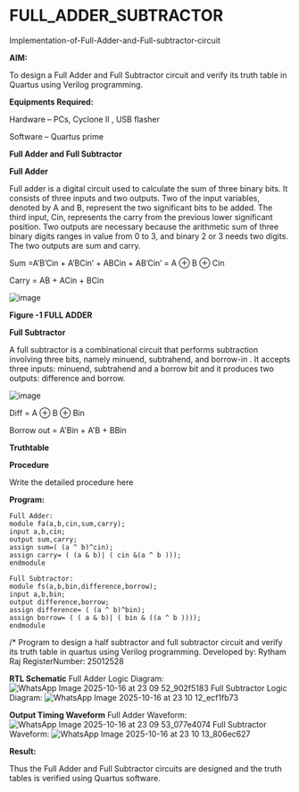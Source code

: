 # FULL_ADDER_SUBTRACTOR

Implementation-of-Full-Adder-and-Full-subtractor-circuit

**AIM:**

To design a Full Adder and Full Subtractor circuit and verify its truth table in Quartus using Verilog programming.

**Equipments Required:**

Hardware – PCs, Cyclone II , USB flasher

Software – Quartus prime

**Full Adder and Full Subtractor**

**Full Adder**

Full adder is a digital circuit used to calculate the sum of three binary bits. It consists of three inputs and two outputs. Two of the input variables, denoted by A and B, represent the two significant bits to be added. The third input, Cin, represents the carry from the previous lower significant position. Two outputs are necessary because the arithmetic sum of three binary digits ranges in value from 0 to 3, and binary 2 or 3 needs two digits. The two outputs are sum and carry.

Sum =A’B’Cin + A’BCin’ + ABCin + AB’Cin’ = A ⊕ B ⊕ Cin 

Carry = AB + ACin + BCin

![image](https://github.com/naavaneetha/FULL_ADDER_SUBTRACTOR/assets/154305477/0f30ba51-5ffb-4198-845f-18e054f675e7)

**Figure -1 FULL ADDER**

**Full Subtractor**

A full subtractor is a combinational circuit that performs subtraction involving three bits, namely minuend, subtrahend, and borrow-in . It accepts three inputs: minuend, subtrahend and a borrow bit and it produces two outputs: difference and borrow.

![image](https://github.com/naavaneetha/FULL_ADDER_SUBTRACTOR/assets/154305477/02b24f51-ab51-4304-9ad6-7b81ffc1ead5)

Diff = A ⊕ B ⊕ Bin 

Borrow out = A'Bin + A'B + BBin

**Truthtable**

**Procedure**

Write the detailed procedure here

**Program:**
```
Full Adder:
module fa(a,b,cin,sum,carry); 
input a,b,cin; 
output sum,carry; 
assign sum=( (a ^ b)^cin); 
assign carry= ( (a & b)| ( cin &(a ^ b ))); 
endmodule

Full Subtractor:
module fs(a,b,bin,difference,borrow); 
input a,b,bin; 
output difference,borrow; 
assign difference= ( (a ^ b)^bin); 
assign borrow= ( ( a & b)| ( bin & ((a ^ b )))); 
endmodule
```
/* Program to design a half subtractor and full subtractor circuit and verify its truth table in quartus using Verilog programming. 
Developed by: Rytham Raj RegisterNumber: 25012528

**RTL Schematic**
Full Adder Logic Diagram: ![WhatsApp Image 2025-10-16 at 23 09 52_902f5183](https://github.com/user-attachments/assets/1f825150-a732-4e32-956b-63eb8f0cb7c9)
Full Subtractor Logic Diagram: ![WhatsApp Image 2025-10-16 at 23 10 12_ecf1fb73](https://github.com/user-attachments/assets/5933feaf-5c7e-491f-b007-f8a5cec79874)

**Output Timing Waveform**
Full Adder Waveform: ![WhatsApp Image 2025-10-16 at 23 09 53_077e4074](https://github.com/user-attachments/assets/4cb67295-dd5f-475f-95de-a977e26271e1)
Full Subtractor Waveform: ![WhatsApp Image 2025-10-16 at 23 10 13_806ec627](https://github.com/user-attachments/assets/7aa5704b-3528-421f-9cfe-1925b3fd7196)

**Result:**

Thus the Full Adder and Full Subtractor circuits are designed and the truth tables is verified using Quartus software.



